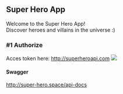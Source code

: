 ## Super Hero App
Welcome to the Super Hero App!  
 Discover heroes and villains in the universe :)

### #1 Authorize
Acces token here: http://superheroapi.com
<img src="https://user-images.githubusercontent.com/8204364/70021871-2204b900-1560-11ea-80e6-4d701c7d4187.png"/>


#### Swagger
http://super-hero.space/api-docs